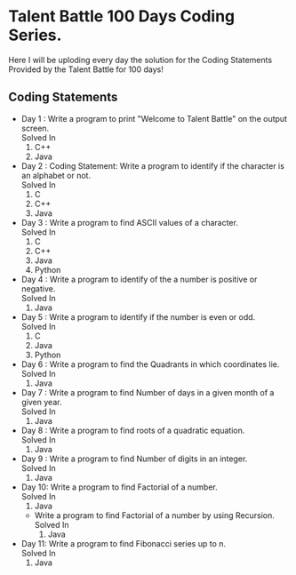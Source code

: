 <h1>Talent Battle 100 Days Coding Series.</h1>
Here I will be uploding every day the solution for the Coding Statements Provided by the Talent Battle for 100 days!

<h2>Coding Statements</h2>
  <ul>
    <li>Day 1 : Write a program to print "Welcome to Talent Battle" on the output screen.<br> Solved In 
        <ol>
            <li>C++</li>
             <li>Java</li>
        </ol>
    </li>  
    <li>Day 2 : Coding Statement: Write a program to identify if the character is an alphabet or not.<br> Solved In 
        <ol><li>C</li>
            <li>C++</li>
            <li>Java</li>
        </ol></li>
    <li>Day 3 : Write a program to find ASCII values of a character.<br> Solved In 
        <ol><li>C</li>
            <li>C++</li>
            <li>Java</li>
            <li>Python</li>
        </ol></li>
   <li>Day 4 : Write a program to identify of the a number is positive or negative.<br> Solved In 
        <ol><li>Java</li></ol></li>
    <li>Day 5 : Write a program to identify if the number is even or odd.<br> Solved In 
        <ol><li>C</li>
            <li>Java</li>
            <li>Python</li>
        </ol></li>
    <li>Day 6 : Write a program to find the Quadrants in which coordinates lie.<br> Solved In 
        <ol><li>Java</li>
           </ol></li>
    <li>Day 7 : Write a program to find Number of days in a given month of a given year.<br> Solved In 
        <ol><li>Java</li>
           </ol></li>
    <li>Day 8 : Write a program to find roots of a quadratic equation.<br> Solved In 
        <ol><li>Java</li>
            </ol></li>
    <li>Day 9 : Write a program to find Number of digits in an integer.<br> Solved In 
        <ol><li>Java</li>
            </ol></li>
    <li>Day 10: Write a program to find Factorial of a number.<br> Solved In 
        <ol><li>Java</li>
            </ol>
      <ul><li>Write a program to find Factorial of a number by using Recursion.<br> Solved In 
        <ol><li>Java</li>
            </ol></li>
      </ul></li>
    <li>Day 11: Write a program to find Fibonacci series up to n.<br> Solved In 
        <ol><li>Java</li>
            </ol></li></ul>
